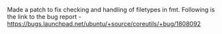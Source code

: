 Made a patch to fix checking and handling of filetypes in fmt.
Following is the link to the bug report - 
https://bugs.launchpad.net/ubuntu/+source/coreutils/+bug/1808092
